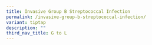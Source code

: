 ```yaml
---
title: Invasive Group B Streptococcal Infection
permalink: /invasive-group-b-streptococcal-infection/
variant: tiptap
description: ""
third_nav_title: G to L
---
```

